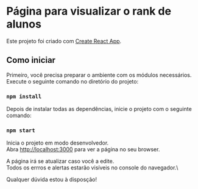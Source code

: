 # Página para visualizar o rank de alunos

Este projeto foi criado com [Create React App](https://github.com/facebook/create-react-app).

## Como iniciar

Primeiro, você precisa preparar o ambiente com os módulos necessários.\
Execute o seguinte comando no diretório do projeto:

### `npm install`

Depois de instalar todas as dependências, inicie o projeto com o seguinte comando:

### `npm start`

Inicia o projeto em modo desenvolvedor.\
Abra [http://localhost:3000](http://localhost:3000) para ver a página no seu browser.

A página irá se atualizar caso você a edite.\
Todos os errros e alertas estarão visíveis no console do navegador.\

Qualquer dúvida estou à disposção!